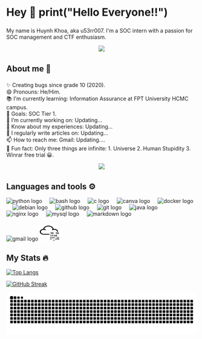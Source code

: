 <h1 align="left">Hey 👋 print("Hello Everyone!!")</h1>

###

<p align="left">My name is Huynh Khoa, aka u53rr007. I'm a SOC intern with a passion for SOC management and CTF enthusiasm.</p>

<div align="center">
  <img height="200" src="https://avatars.githubusercontent.com/u/165979681?s=400&u=4ecbd6556aeb645cf2d853a33325c2fd0aec905b&v=4"  />
</div>
<h2 align="left">About me 🙂</h2>

###

<p align="left">✨ Creating bugs since grade 10 (2020). <br>😄 Pronouns: He/Him. <br>📚 I'm currently learning: Information Assurance at FPT University HCMC campus.<br>🎯 Goals: SOC Tier 1.<br>🔭 I’m currently working on: Updating... <br>📄 Know about my experiences: Updating...<br> 📝 I regularly write articles on: Updating...<br>📫 How to reach me: Gmail: Updating....<br>🎲 Fun fact: Only three things are infinite: 1. Universe 2. Human Stupidity 3. Winrar free trial 😀.</p>

<div align="center">
  <img src="https://profile-counter.glitch.me/u53rr007/count.svg?"  />
</div>

<h2 align="left">Languages and tools ⚙️</h2>
<div align="left">
  <img src="https://cdn.jsdelivr.net/gh/devicons/devicon/icons/python/python-original.svg" height="40" alt="python logo"  />
  <img width="12" />
  <img src="https://cdn.jsdelivr.net/gh/devicons/devicon/icons/bash/bash-original.svg" height="40" alt="bash logo"  />
  <img width="12" />
  <img src="https://cdn.jsdelivr.net/gh/devicons/devicon/icons/c/c-original.svg" height="40" alt="c logo"  />
  <img width="12" />
  <img src="https://cdn.jsdelivr.net/gh/devicons/devicon/icons/canva/canva-original.svg" height="40" alt="canva logo"  />
  <img width="12" />
  <img src="https://cdn.jsdelivr.net/gh/devicons/devicon/icons/docker/docker-original.svg" height="40" alt="docker logo"  />
  <img width="12" />
  <img src="https://cdn.jsdelivr.net/gh/devicons/devicon/icons/debian/debian-original.svg" height="40" alt="debian logo"  />
  <img width="12" />
  <img src="https://cdn.jsdelivr.net/gh/devicons/devicon/icons/github/github-original.svg" height="40" alt="github logo"  />
  <img width="12" />
  <img src="https://cdn.jsdelivr.net/gh/devicons/devicon/icons/git/git-original.svg" height="40" alt="git logo"  />
  <img width="12" />
  <img src="https://cdn.jsdelivr.net/gh/devicons/devicon/icons/java/java-original.svg" height="40" alt="java logo"  />
  <img width="12" />
  <img src="https://cdn.jsdelivr.net/gh/devicons/devicon/icons/nginx/nginx-original.svg" height="40" alt="nginx logo"  />
  <img width="12" />
  <img src="https://cdn.jsdelivr.net/gh/devicons/devicon/icons/mysql/mysql-original.svg" height="40" alt="mysql logo"  />
  <img width="12" />
  <img src="https://cdn.jsdelivr.net/gh/devicons/devicon/icons/markdown/markdown-original.svg" height="40" alt="markdown logo"  />
</div>

###

<div align="left">
  <img src="https://raw.githubusercontent.com/maurodesouza/profile-readme-generator/master/src/assets/icons/social/gmail/default.svg" width="52" height="40" alt="gmail logo"  />
  <img src="https://raw.githubusercontent.com/maurodesouza/profile-readme-generator/master/src/assets/icons/social/tryhackme/default.svg" width="52" height="40" alt="tryhackme logo"  />
</div>

###

<h2 align="left">My Stats 🔥</h2>

[![Top Langs](https://github-readme-stats.vercel.app/api/top-langs/?username=u53rr007&layout=compact&theme=vision-friendly-dark)](https://github.com/anuraghazra/github-readme-stats)

[![GitHub Streak](https://github-readme-streak-stats.herokuapp.com?user=u53rr007&theme=dark)](https://git.io/streak-stats)

<img src="https://raw.githubusercontent.com/u53rr007/u53rr007/output/snake.svg" alt="Snake animation" />
